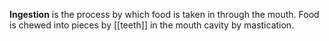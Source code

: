 **Ingestion** is the process by which food is taken in through the mouth. Food is chewed into pieces by [[teeth]] in the mouth cavity by mastication.